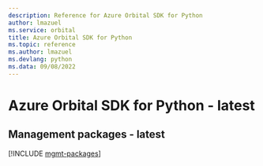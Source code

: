 ```yaml
---
description: Reference for Azure Orbital SDK for Python
author: lmazuel
ms.service: orbital
title: Azure Orbital SDK for Python
ms.topic: reference
ms.author: lmazuel
ms.devlang: python
ms.data: 09/08/2022
---
```

# Azure Orbital SDK for Python - latest

## Management packages - latest
[!INCLUDE [mgmt-packages](orbital-mgmt-index.md)]